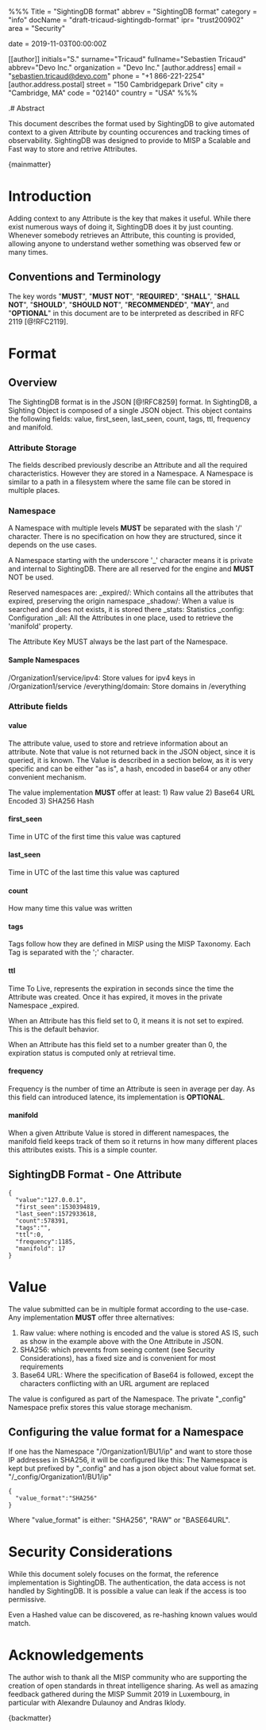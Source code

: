 %%%
Title = "SightingDB format"
abbrev = "SightingDB format"
category = "info"
docName = "draft-tricaud-sightingdb-format"
ipr= "trust200902"
area = "Security"

date = 2019-11-03T00:00:00Z

[[author]]
initials="S."
surname="Tricaud"
fullname="Sebastien Tricaud"
abbrev="Devo Inc."
organization = "Devo Inc."
 [author.address]
 email = "sebastien.tricaud@devo.com"
 phone = "+1 866-221-2254"
 [author.address.postal]
 street = "150 Cambridgepark Drive"
 city = "Cambridge, MA"
 code = "02140"
 country = "USA"
%%%

.# Abstract

This document describes the format used by SightingDB to give automated context to a given Attribute
by counting occurences and tracking times of observability.
SightingDB was designed to provide to MISP a Scalable and Fast way to store and retrive Attributes.

{mainmatter}

# Introduction

Adding context to any Attribute is the key that makes it useful. While there exist numerous ways of doing it,
SightingDB does it by just counting.
Whenever somebody retrieves an Attribute, this counting is provided, allowing anyone to understand wether something
was observed few or many times.

##  Conventions and Terminology

The key words "**MUST**", "**MUST NOT**", "**REQUIRED**", "**SHALL**", "**SHALL NOT**",
"**SHOULD**", "**SHOULD NOT**", "**RECOMMENDED**", "**MAY**", and "**OPTIONAL**" in this
document are to be interpreted as described in RFC 2119 [@!RFC2119].

# Format

## Overview

The SightingDB format is in the JSON [@!RFC8259] format. In SightingDB, a Sighting Object is composed of a single JSON object. This object contains the following fields: value, first_seen, last_seen, count, tags, ttl, frequency and manifold.

### Attribute Storage

The fields described previously describe an Attribute and all the required characteristics. However they are stored in a Namespace. A Namespace is similar to a path in a filesystem where the same file can be stored in multiple places.

### Namespace

A Namespace with multiple levels **MUST** be separated with the slash '/' character. There is no specification on how they are structured, since it depends on the use cases.

A Namespace starting with the underscore '_' character means it is private and internal to SightingDB. There are all reserved for the engine and **MUST** NOT be used.

Reserved namespaces are:
_expired/<namespace>: Which contains all the attributes that expired, preserving the origin namespace
_shadow/<namespace>: When a value is searched and does not exists, it is stored there
_stats: Statistics
_config: Configuration
_all: All the Attributes in one place, used to retrieve the 'manifold' property.

The Attribute Key MUST always be the last part of the Namespace.

#### Sample Namespaces

/Organization1/service/ipv4: Store values for ipv4 keys in /Organization1/service
/everything/domain: Store domains in /everything

### Attribute fields

#### value

The attribute value, used to store and retrieve information about an attribute. Note that value is not returned back in the JSON object, since it is queried, it is known. The Value is described in a section below, as it is very specific and can be either "as is", a hash, encoded in base64 or any other convenient mechanism.

The value implementation **MUST** offer at least: 1) Raw value 2) Base64 URL Encoded 3) SHA256 Hash

#### first_seen

Time in UTC of the first time this value was captured

#### last_seen

Time in UTC of the last time this value was captured

#### count

How many time this value was written

#### tags

Tags follow how they are defined in MISP using the MISP Taxonomy. Each Tag is separated with the ';' character.

#### ttl

Time To Live, represents the expiration in seconds since the time the Attribute was created. Once it has expired, it moves in the private Namespace _expired.

When an Attribute has this field set to 0, it means it is not set to expired. This is the default behavior.

When an Attribute has this field set to a number greater than 0, the expiration status is computed only at retrieval time.

#### frequency

Frequency is the number of time an Attribute is seen in average per day. As this field can introduced latence, its implementation is **OPTIONAL**.

#### manifold

When a given Attribute Value is stored in different namespaces, the manifold field keeps track of them so it returns in how many different places this attributes exists. This is a simple counter.

## SightingDB Format - One Attribute

~~~~
{
  "value":"127.0.0.1",
  "first_seen":1530394819,
  "last_seen":1572933618,
  "count":578391,
  "tags":"",
  "ttl":0,
  "frequency":1185,
  "manifold": 17
}
~~~~

# Value

The value submitted can be in multiple format according to the use-case. Any implementation **MUST** offer three alternatives:

1) Raw value: where nothing is encoded and the value is stored AS IS, such as show in the example above with the One Attribute in JSON.
2) SHA256: which prevents from seeing content (see Security Considerations), has a fixed size and is convenient for most requirements
3) Base64 URL: Where the specification of Base64 is followed, except the characters conflicting with an URL argument are replaced

The value is configured as part of the Namespace. The private "_config" Namespace prefix stores this value storage mechanism.

## Configuring the value format for a Namespace

If one has the Namespace "/Organization1/BU1/ip" and want to store those IP addresses in SHA256, it will be configured like this:
The Namespace is kept but prefixed by "_config" and has a json object about value format set.
"/_config/Organization1/BU1/ip"

~~~~
{
  "value_format":"SHA256"
}
~~~~

Where "value_format" is either: "SHA256", "RAW" or "BASE64URL".

# Security Considerations

While this document solely focuses on the format, the reference implementation is SightingDB. The authentication, the data access is not handled by SightingDB.
It is possible a value can leak if the access is too permissive.

Even a Hashed value can be discovered, as re-hashing known values would match.

# Acknowledgements

The author wish to thank all the MISP community who are supporting the creation
of open standards in threat intelligence sharing. As well as amazing feedback gathered
during the MISP Summit 2019 in Luxembourg, in particular with Alexandre Dulaunoy and
Andras Iklody.

{backmatter}
